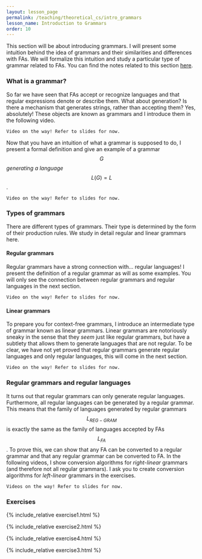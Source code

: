 ```yaml
---
layout: lesson_page
permalink: /teaching/theoretical_cs/intro_grammars
lesson_name: Introduction to Grammars
order: 10
---
```


This section will be about introducing grammars. I will present some intuition behind the idea of grammars and their similarities and differences with FAs. We will formalize this intuition and study a particular type of grammar related to FAs. You can find the notes related to this section [here](intro_grammars.pdf).

<h3>What is a grammar?</h3>

So far we have seen that FAs accept or recognize languages and that regular expressions denote or describe them. What about generation? Is there a mechanism that generates strings, rather than accepting them? Yes, absolutely! These objects are known as grammars and I introduce them in the following video.

`Video on the way! Refer to slides for now.`

Now that you have an intuition of what a grammar is supposed to do, I present a formal definition and give an example of a grammar $$G$$ *generating a language* $$L(G) = L$$.

`Video on the way! Refer to slides for now.`

<h3>Types of grammars</h3>

There are different types of grammars. Their type is determined by the form of their production rules. We study in detail regular and linear grammars here.

<h4>Regular grammars</h4>

Regular grammars have a strong connection with... regular languages! I present the definition of a regular grammar as will as some examples. You will only see the connection between regular grammars and regular languages in the next section.

`Video on the way! Refer to slides for now.`

<h4>Linear grammars</h4>

To prepare you for context-free grammars, I introduce an intermediate type of grammar known as linear grammars. Linear grammars are notoriously sneaky in the sense that they *seem* just like regular grammars, but have a subtlety that allows them to generate languages that are not regular. To be clear, we have not yet proved that regular grammars generate regular languages and only regular languages, this will come in the next section.

`Video on the way! Refer to slides for now.`

<h3>Regular grammars and regular languages</h3>

It turns out that regular grammars can only generate regular languages. Furthermore, all regular languages can be generated by a regular grammar. This means that the family of languages generated by regular grammars $$L_{REG-GRAM}$$ is exactly the same as the family of languages accepted by FAs $$L_{FA}$$. To prove this, we can show that any FA can be converted to a regular grammar and that any regular grammar can be converted to FA. In the following videos, I show conversion algorithms for *right-linear* grammars (and therefore not all regular grammars). I ask you to create conversion algorithms  for *left-linear* grammars in the exercises.

`Videos on the way! Refer to slides for now.`

<h3>Exercises</h3>

{% include_relative exercise1.html %}

{% include_relative exercise2.html %}

{% include_relative exercise4.html %}

{% include_relative exercise3.html %}